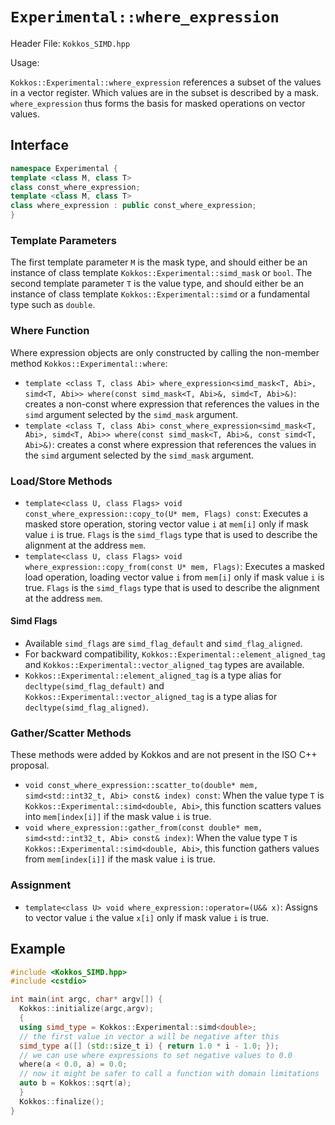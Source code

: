 # `Experimental::where_expression`

Header File: `Kokkos_SIMD.hpp`

Usage:

`Kokkos::Experimental::where_expression` references a subset of the values in a vector register. Which values are in the subset is described by a mask. `where_expression` thus forms the basis for masked operations on vector values.

## Interface

```c++
namespace Experimental {
template <class M, class T>
class const_where_expression;
template <class M, class T>
class where_expression : public const_where_expression;
}
```

### Template Parameters
The first template parameter `M` is the mask type, and should either be an instance of class template `Kokkos::Experimental::simd_mask` or `bool`.
The second template parameter `T` is the value type, and should either be an instance of class template `Kokkos::Experimental::simd` or a fundamental type such as `double`.

### Where Function
Where expression objects are only constructed by calling the non-member method `Kokkos::Experimental::where`:
 * `template <class T, class Abi> where_expression<simd_mask<T, Abi>, simd<T, Abi>>
    where(const simd_mask<T, Abi>&, simd<T, Abi>&)`: creates a non-const where expression that references the values in the `simd` argument selected by the `simd_mask` argument.
 * `template <class T, class Abi> const_where_expression<simd_mask<T, Abi>, simd<T, Abi>>
    where(const simd_mask<T, Abi>&, const simd<T, Abi>&)`: creates a const where expression that references the values in the `simd` argument selected by the `simd_mask` argument.

### Load/Store Methods
 * `template<class U, class Flags> void const_where_expression::copy_to(U* mem, Flags) const`: Executes a masked store operation, storing vector value `i` at `mem[i]` only if mask value `i` is true. `Flags` is the `simd_flags` type that is used to describe the alignment at the address `mem`.
 * `template<class U, class Flags> void where_expression::copy_from(const U* mem, Flags)`: Executes a masked load operation, loading vector value `i` from `mem[i]` only if mask value `i` is true. `Flags` is the `simd_flags` type that is used to describe the alignment at the address `mem`.

#### Simd Flags
 * Available `simd_flags` are `simd_flag_default` and `simd_flag_aligned`.
 * For backward compatibility, `Kokkos::Experimental::element_aligned_tag` and `Kokkos::Experimental::vector_aligned_tag` types are available.
 * `Kokkos::Experimental::element_aligned_tag` is a type alias for `decltype(simd_flag_default)` and `Kokkos::Experimental::vector_aligned_tag` is a type alias for `decltype(simd_flag_aligned)`.

### Gather/Scatter Methods
 These methods were added by Kokkos and are not present in the ISO C++ proposal.
 * `void const_where_expression::scatter_to(double* mem, simd<std::int32_t, Abi> const& index) const`: When the value type `T` is `Kokkos::Experimental::simd<double, Abi>`, this function scatters values into `mem[index[i]]` if the mask value `i` is true.
 * `void where_expression::gather_from(const double* mem, simd<std::int32_t, Abi> const& index)`: When the value type `T` is `Kokkos::Experimental::simd<double, Abi>`, this function gathers values from `mem[index[i]]` if the mask value `i` is true.

### Assignment
 * `template<class U> void where_expression::operator=(U&& x)`: Assigns to vector value `i` the value `x[i]` only if mask value `i` is true.

## Example

```c++
#include <Kokkos_SIMD.hpp>
#include <cstdio>

int main(int argc, char* argv[]) {
  Kokkos::initialize(argc,argv);
  {
  using simd_type = Kokkos::Experimental::simd<double>;
  // the first value in vector a will be negative after this
  simd_type a([] (std::size_t i) { return 1.0 * i - 1.0; });
  // we can use where expressions to set negative values to 0.0
  where(a < 0.0, a) = 0.0;
  // now it might be safer to call a function with domain limitations
  auto b = Kokkos::sqrt(a);
  }
  Kokkos::finalize();
}
```
